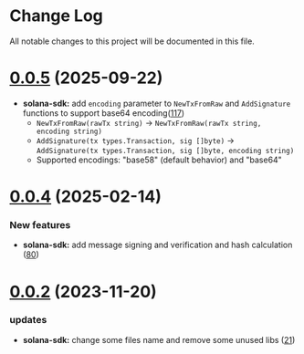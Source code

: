# Change Log

All notable changes to this project will be documented in this file.

# [0.0.5](https://github.com/okx/go-wallet-sdk) (2025-09-22)

-   **solana-sdk:** add `encoding` parameter to `NewTxFromRaw` and `AddSignature` functions to support base64 encoding([117](https://github.com/okx/go-wallet-sdk/pull/121))
    -   `NewTxFromRaw(rawTx string)` → `NewTxFromRaw(rawTx string, encoding string)`
    -   `AddSignature(tx types.Transaction, sig []byte)` → `AddSignature(tx types.Transaction, sig []byte, encoding string)`
    -   Supported encodings: "base58" (default behavior) and "base64"

# [0.0.4](https://github.com/okx/go-wallet-sdk) (2025-02-14)

### New features

-   **solana-sdk:** add message signing and verification and hash calculation ([80](https://github.com/okx/go-wallet-sdk/pull/80))

# [0.0.2](https://github.com/okx/go-wallet-sdk) (2023-11-20)

### updates

-   **solana-sdk:** change some files name and remove some unused libs ([21](https://github.com/okx/go-wallet-sdk/pull/21))
